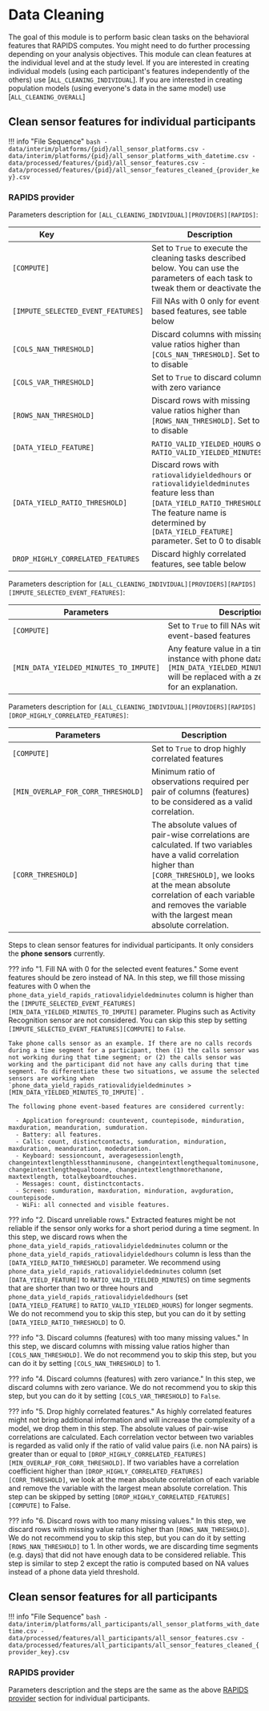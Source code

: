 Data Cleaning
=============

The goal of this module is to perform basic clean tasks on the behavioral features that RAPIDS computes. You might need to do further processing depending on your analysis objectives. This module can clean features at the individual level and at the study level. If you are interested in creating individual models (using each participant's features independently of the others) use [`ALL_CLEANING_INDIVIDUAL`]. If you are interested in creating population models (using everyone's data in the same model) use [`ALL_CLEANING_OVERALL`]
    
## Clean sensor features for individual participants

!!! info "File Sequence"
    ```bash
    - data/interim/platforms/{pid}/all_sensor_platforms.csv
    - data/interim/platforms/{pid}/all_sensor_platforms_with_datetime.csv
    - data/processed/features/{pid}/all_sensor_features.csv
    - data/processed/features/{pid}/all_sensor_features_cleaned_{provider_key}.csv
    ```

### RAPIDS provider

Parameters description for `[ALL_CLEANING_INDIVIDUAL][PROVIDERS][RAPIDS]`:

|Key&nbsp;&nbsp;&nbsp;&nbsp;&nbsp;&nbsp;&nbsp;&nbsp;&nbsp;&nbsp;&nbsp;&nbsp;&nbsp;&nbsp;&nbsp;&nbsp;&nbsp;&nbsp;&nbsp;&nbsp;&nbsp;&nbsp;&nbsp;&nbsp;&nbsp;&nbsp;&nbsp;&nbsp;&nbsp;            | Description |
|----------------|-----------------------------------------------------------------------------------------------------------------------------------
|`[COMPUTE]` | Set to `True` to execute the cleaning tasks described below. You can use the parameters of each task to tweak them or deactivate them|
|`[IMPUTE_SELECTED_EVENT_FEATURES]`     | Fill NAs with 0 only for event-based features, see table below
|`[COLS_NAN_THRESHOLD]`                 | Discard columns with missing value ratios higher than `[COLS_NAN_THRESHOLD]`. Set to 1 to disable
|`[COLS_VAR_THRESHOLD]`                 | Set to `True` to discard columns with zero variance
|`[ROWS_NAN_THRESHOLD]`                 | Discard rows with missing value ratios higher than `[ROWS_NAN_THRESHOLD]`. Set to 1 to disable
|`[DATA_YIELD_FEATURE]`                 | `RATIO_VALID_YIELDED_HOURS` or `RATIO_VALID_YIELDED_MINUTES`
|`[DATA_YIELD_RATIO_THRESHOLD]`         | Discard rows with `ratiovalidyieldedhours` or `ratiovalidyieldedminutes` feature less than `[DATA_YIELD_RATIO_THRESHOLD]`. The feature name is determined by `[DATA_YIELD_FEATURE]` parameter. Set to 0 to disable
|`DROP_HIGHLY_CORRELATED_FEATURES`      | Discard highly correlated features, see table below

Parameters description for `[ALL_CLEANING_INDIVIDUAL][PROVIDERS][RAPIDS][IMPUTE_SELECTED_EVENT_FEATURES]`:

|Parameters                             | Description                                                    |
|-------------------------------------- |----------------------------------------------------------------|
|`[COMPUTE]`                            | Set to `True` to fill NAs with 0 for phone event-based features
|`[MIN_DATA_YIELDED_MINUTES_TO_IMPUTE]` | Any feature value in a time segment instance with phone data yield > `[MIN_DATA_YIELDED_MINUTES_TO_IMPUTE]` will be replaced with a zero. See below for an explanation. |

Parameters description for `[ALL_CLEANING_INDIVIDUAL][PROVIDERS][RAPIDS][DROP_HIGHLY_CORRELATED_FEATURES]`:

|Parameters                             | Description                                                    |
|-------------------------------------- |----------------------------------------------------------------|
|`[COMPUTE]`                            | Set to `True` to drop highly correlated features
|`[MIN_OVERLAP_FOR_CORR_THRESHOLD]`     | Minimum ratio of observations required per pair of columns (features) to be considered as a valid correlation. 
|`[CORR_THRESHOLD]` | The absolute values of pair-wise correlations are calculated. If two variables have a valid correlation higher than `[CORR_THRESHOLD]`, we looks at the mean absolute correlation of each variable and removes the variable with the largest mean absolute correlation.

Steps to clean sensor features for individual participants. It only considers the **phone sensors** currently.

??? info "1. Fill NA with 0 for the selected event features."
    Some event features should be zero instead of NA. In this step, we fill those missing features with 0 when the `phone_data_yield_rapids_ratiovalidyieldedminutes` column is higher than the `[IMPUTE_SELECTED_EVENT_FEATURES][MIN_DATA_YIELDED_MINUTES_TO_IMPUTE]` parameter. Plugins such as Activity Recognition sensor are not considered. You can skip this step by setting `[IMPUTE_SELECTED_EVENT_FEATURES][COMPUTE]` to `False`.
    
    Take phone calls sensor as an example. If there are no calls records during a time segment for a participant, then (1) the calls sensor was not working during that time segment; or (2) the calls sensor was working and the participant did not have any calls during that time segment. To differentiate these two situations, we assume the selected sensors are working when `phone_data_yield_rapids_ratiovalidyieldedminutes > [MIN_DATA_YIELDED_MINUTES_TO_IMPUTE]`.

    The following phone event-based features are considered currently:

      - Application foreground: countevent, countepisode, minduration, maxduration, meanduration, sumduration.
      - Battery: all features.
      - Calls: count, distinctcontacts, sumduration, minduration, maxduration, meanduration, modeduration.
      - Keyboard: sessioncount, averagesessionlength, changeintextlengthlessthanminusone, changeintextlengthequaltominusone, changeintextlengthequaltoone, changeintextlengthmorethanone, maxtextlength, totalkeyboardtouches.
      - Messages: count, distinctcontacts.
      - Screen: sumduration, maxduration, minduration, avgduration, countepisode.
      - WiFi: all connected and visible features.

??? info "2. Discard unreliable rows."
    Extracted features might be not reliable if the sensor only works for a short period during a time segment. In this step, we discard rows when the `phone_data_yield_rapids_ratiovalidyieldedminutes` column or the `phone_data_yield_rapids_ratiovalidyieldedhours` column is less than the `[DATA_YIELD_RATIO_THRESHOLD]` parameter. We recommend using `phone_data_yield_rapids_ratiovalidyieldedminutes` column (set `[DATA_YIELD_FEATURE]` to `RATIO_VALID_YIELDED_MINUTES`) on time segments that are shorter than two or three hours and `phone_data_yield_rapids_ratiovalidyieldedhours` (set `[DATA_YIELD_FEATURE]` to `RATIO_VALID_YIELDED_HOURS`) for longer segments. We do not recommend you to skip this step, but you can do it by setting `[DATA_YIELD_RATIO_THRESHOLD]` to 0.

??? info "3. Discard columns (features) with too many missing values."
    In this step, we discard columns with missing value ratios higher than `[COLS_NAN_THRESHOLD]`. We do not recommend you to skip this step, but you can do it by setting `[COLS_NAN_THRESHOLD]` to 1.

??? info "4. Discard columns (features) with zero variance."
    In this step, we discard columns with zero variance. We do not recommend you to skip this step, but you can do it by setting `[COLS_VAR_THRESHOLD]` to `False`.

??? info "5. Drop highly correlated features."
    As highly correlated features might not bring additional information and will increase the complexity of a model, we drop them in this step. The absolute values of pair-wise correlations are calculated. Each correlation vector between two variables is regarded as valid only if the ratio of valid value pairs (i.e. non NA pairs) is greater than or equal to `[DROP_HIGHLY_CORRELATED_FEATURES][MIN_OVERLAP_FOR_CORR_THRESHOLD]`. If two variables have a correlation coefficient higher than `[DROP_HIGHLY_CORRELATED_FEATURES][CORR_THRESHOLD]`, we look at the mean absolute correlation of each variable and remove the variable with the largest mean absolute correlation. This step can be skipped by setting `[DROP_HIGHLY_CORRELATED_FEATURES][COMPUTE]` to False.

??? info "6. Discard rows with too many missing values."
    In this step, we discard rows with missing value ratios higher than `[ROWS_NAN_THRESHOLD]`. We do not recommend you to skip this step, but you can do it by setting `[ROWS_NAN_THRESHOLD]` to 1. In other words, we are discarding time segments (e.g. days) that did not have enough data to be considered reliable. This step is similar to step 2 except the ratio is computed based on NA values instead of a phone data yield threshold.




## Clean sensor features for all participants

!!! info "File Sequence"
    ```bash
    - data/interim/platforms/all_participants/all_sensor_platforms_with_datetime.csv
    - data/processed/features/all_participants/all_sensor_features.csv
    - data/processed/features/all_participants/all_sensor_features_cleaned_{provider_key}.csv
    ```


### RAPIDS provider

Parameters description and the steps are the same as the above [RAPIDS provider](#rapids-provider) section for individual participants.


